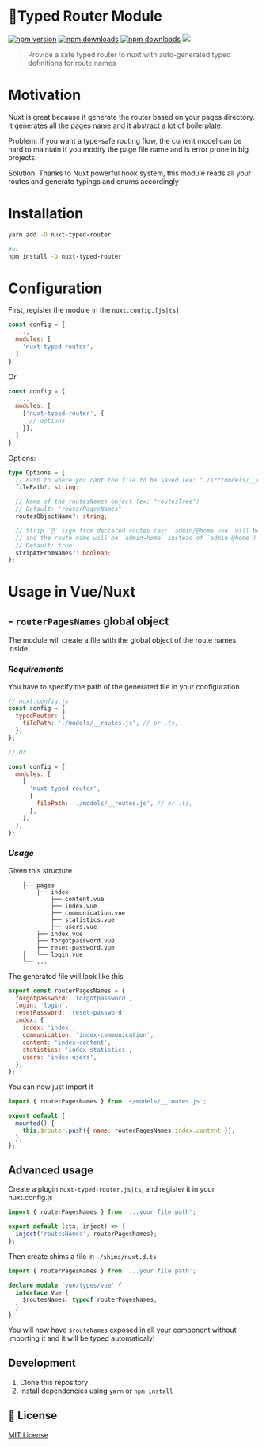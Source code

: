 # 🚦Typed Router Module

[![npm version][npm-version-src]][npm-version-href]
[![npm downloads][npm-downloads-src]][npm-downloads-href]
[![npm downloads][npm-total-downloads-src]][npm-downloads-href]
<img src='https://img.shields.io/npm/l/simple-graphql-to-typescript.svg'>

[npm-version-src]: https://img.shields.io/npm/v/nuxt-typed-router.svg
[npm-version-href]: https://www.npmjs.com/package/nuxt-typed-router
[npm-downloads-src]: https://img.shields.io/npm/dm/nuxt-typed-router.svg
[npm-total-downloads-src]: https://img.shields.io/npm/dt/nuxt-typed-router.svg
[npm-downloads-href]: https://www.npmjs.com/package/nuxt-typed-router

> Provide a safe typed router to nuxt with auto-generated typed definitions for route names

# Motivation

Nuxt is great because it generate the router based on your pages directory. It generates all the pages name and it abstract a lot of boilerplate.

Problem: If you want a type-safe routing flow, the current model can be hard to maintain if you modify the page file name and is error prone in big projects.

Solution: Thanks to Nuxt powerful hook system, this module reads all your routes and generate typings and enums accordingly

# Installation

```bash
yarn add -D nuxt-typed-router

#or
npm install -D nuxt-typed-router
```

# Configuration

First, register the module in the `nuxt.config.[js|ts]`

```javascript
const config = {
  ...,
  modules: [
    'nuxt-typed-router',
  ]
}
```

Or

```javascript
const config = {
  ...,
  modules: [
    ['nuxt-typed-router', {
      // options
    }],
  ]
}
```

Options:

```ts
type Options = {
  // Path to where you cant the file to be saved (ex: "./src/models/__routes.ts")
  filePath?: string;

  // Name of the routesNames object (ex: "routesTree")
  // Default: "routerPagesNames"
  routesObjectName?: string;

  // Strip `@` sign from declared routes (ex: `admin/@home.vue` will be accessed like this `routerPagesNames.admin.home`
  // and the route name will be `admin-home` instead of `admin-@home`)
  // Default: true
  stripAtFromNames?: boolean;
};
```

# Usage in Vue/Nuxt

## - `routerPagesNames` global object

The module will create a file with the global object of the route names inside.

### **_Requirements_**

You have to specify the path of the generated file in your configuration

```javascript
// nuxt.config.js
const config = {
  typedRouter: {
    filePath: './models/__routes.js', // or .ts,
  },
};

// Or

const config = {
  modules: [
    [
      'nuxt-typed-router',
      {
        filePath: './models/__routes.js', // or .ts,
      },
    ],
  ],
};
```

### _Usage_

Given this structure

        ├── pages
            ├── index
                ├── content.vue
                ├── index.vue
                ├── communication.vue
                ├── statistics.vue
                ├── users.vue
            ├── index.vue
            ├── forgotpassword.vue
            ├── reset-password.vue
        │   └── login.vue
        └── ...

The generated file will look like this

```javascript
export const routerPagesNames = {
  forgotpassword: 'forgotpassword',
  login: 'login',
  resetPassword: 'reset-password',
  index: {
    index: 'index',
    communication: 'index-communication',
    content: 'index-content',
    statistics: 'index-statistics',
    users: 'index-users',
  },
};
```

You can now just import it

```javascript
import { routerPagesNames } from '~/models/__routes.js';

export default {
  mounted() {
    this.$router.push({ name: routerPagesNames.index.content });
  },
};
```

## Advanced usage

Create a plugin `nuxt-typed-router.js|ts`, and register it in your nuxt.config.js

```js
import { routerPagesNames } from '...your file path';

export default (ctx, inject) => {
  inject('routesNames', routerPagesNames);
};
```

Then create shims a file in `~/shims/nuxt.d.ts`

```ts
import { routerPagesNames } from '...your file path';

declare module 'vue/types/vue' {
  interface Vue {
    $routesNames: typeof routerPagesNames;
  }
}
```

You will now have `$routeNames` exposed in all your component without importing it and it will be typed automaticaly!

## Development

1. Clone this repository
2. Install dependencies using `yarn` or `npm install`

## 📑 License

[MIT License](./LICENSE)
